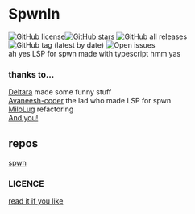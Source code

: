 # SpwnIn
<a href="https://github.com/Avaneesh-coder/SpwnIn/blob/main/LICENSE"><img alt="GitHub license" src="https://img.shields.io/github/license/Avaneesh-coder/SpwnIn"></a><a href="https://github.com/Spu7Nix/SPWN-language/stargazers"><img alt="GitHub stars" src="https://img.shields.io/github/stars/Avaneesh-coder/SpwnIn"></a> <img alt="GitHub all releases" src="https://img.shields.io/github/downloads/Avaneesh-coder/SpwnIn/total"><img alt="GitHub tag (latest by date)" src="https://img.shields.io/github/v/tag/avaneesh-coder/spwnin?label=Version"> <img alt="Open issues" src="https://shields.io/github/issues/Avaneesh-coder/SpwnIn"><br>
ah yes LSP for spwn made with typescript hmm yas






### thanks to...
[Deltara](https://github.com/Deltara3) made some funny stuff<br>
[Avaneesh-coder](https://github.com/Avaneesh-coder) the lad who made LSP for spwn<br>
[MiloLug](https://github.com/MiloLug) refactoring<br>
[And you!](https://github.com/You)



## repos
[spwn](https://github.com/Spu7Nix/SPWN-language/)
### LICENCE 
[read it if you like](LICENSE)
